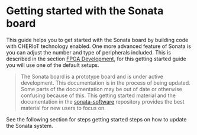 # Getting started with the Sonata board

This guide helps you to get started with the Sonata board by building code with CHERIoT technology enabled.
One more advanced feature of Sonata is you can adjust the number and type of peripherals included.
This is described in the section [FPGA Development](../dev/fpga-development.md), for this getting started guide you will use one of the default setups.

> The Sonata board is a prototype board and is under active development.
> This documentation is in the process of being updated.
> Some parts of the documentation may be out of date or otherwise confusing because of this.
> This getting started material and the documentation in the [sonata-software](https://lowrisc.github.io/sonata-software/doc/getting-started.html) repository provides the best material for new users to focus on.

See the following section for steps getting started steps on how to update the Sonata system.
